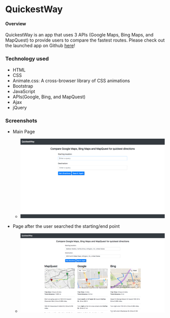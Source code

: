 # QuickestWay

#### Overview 

QuickestWay is an app that uses 3 APIs (Google Maps, Bing Maps, and MapQuest) to provide users to compare the fastest routes. Please check out the launched app on Github [here](https://dainee.github.io/Quickest_Way/)!

### Technology used

- HTML
- CSS
- Animate.css: A cross-browser library of CSS animations
- Bootstrap
- JavaScript
- APIs(Google, Bing, and MapQuest)
- Ajax
- jQuery

### Screenshots

- Main Page
  * ![Main View](/screenshots/main.png)


- Page after the user searched the starting/end point
  * ![Search View](/screenshots/search.png)